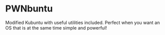 # PWNbuntu
Modified Kubuntu with useful utilities included. Perfect when you want an OS that is at the same time simple and powerful!
